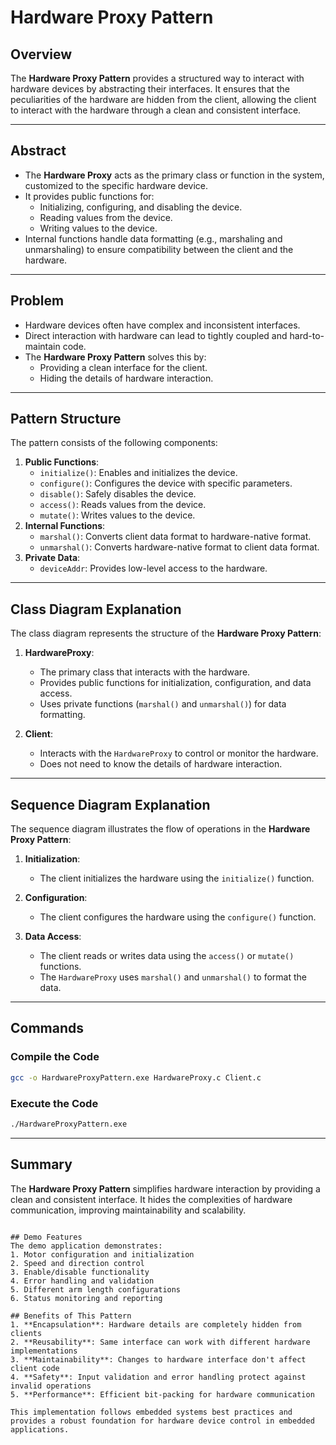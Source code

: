 # Hardware Proxy Pattern

## Overview
The **Hardware Proxy Pattern** provides a structured way to interact with hardware devices by abstracting their interfaces. It ensures that the peculiarities of the hardware are hidden from the client, allowing the client to interact with the hardware through a clean and consistent interface.

---

## Abstract
- The **Hardware Proxy** acts as the primary class or function in the system, customized to the specific hardware device.
- It provides public functions for:
  - Initializing, configuring, and disabling the device.
  - Reading values from the device.
  - Writing values to the device.
- Internal functions handle data formatting (e.g., marshaling and unmarshaling) to ensure compatibility between the client and the hardware.

---

## Problem
- Hardware devices often have complex and inconsistent interfaces.
- Direct interaction with hardware can lead to tightly coupled and hard-to-maintain code.
- The **Hardware Proxy Pattern** solves this by:
  - Providing a clean interface for the client.
  - Hiding the details of hardware interaction.

---

## Pattern Structure
The pattern consists of the following components:
1. **Public Functions**:
   - `initialize()`: Enables and initializes the device.
   - `configure()`: Configures the device with specific parameters.
   - `disable()`: Safely disables the device.
   - `access()`: Reads values from the device.
   - `mutate()`: Writes values to the device.
2. **Internal Functions**:
   - `marshal()`: Converts client data format to hardware-native format.
   - `unmarshal()`: Converts hardware-native format to client data format.
3. **Private Data**:
   - `deviceAddr`: Provides low-level access to the hardware.

---

## Class Diagram Explanation
The class diagram represents the structure of the **Hardware Proxy Pattern**:

1. **HardwareProxy**:
   - The primary class that interacts with the hardware.
   - Provides public functions for initialization, configuration, and data access.
   - Uses private functions (`marshal()` and `unmarshal()`) for data formatting.

2. **Client**:
   - Interacts with the `HardwareProxy` to control or monitor the hardware.
   - Does not need to know the details of hardware interaction.

---

## Sequence Diagram Explanation
The sequence diagram illustrates the flow of operations in the **Hardware Proxy Pattern**:

1. **Initialization**:
   - The client initializes the hardware using the `initialize()` function.

2. **Configuration**:
   - The client configures the hardware using the `configure()` function.

3. **Data Access**:
   - The client reads or writes data using the `access()` or `mutate()` functions.
   - The `HardwareProxy` uses `marshal()` and `unmarshal()` to format the data.

---

## Commands

### Compile the Code
```bash
gcc -o HardwareProxyPattern.exe HardwareProxy.c Client.c
```

### Execute the Code
```bash
./HardwareProxyPattern.exe
```

---

## Summary
The **Hardware Proxy Pattern** simplifies hardware interaction by providing a clean and consistent interface. It hides the complexities of hardware communication, improving maintainability and scalability.
```

## Demo Features
The demo application demonstrates:
1. Motor configuration and initialization
2. Speed and direction control
3. Enable/disable functionality
4. Error handling and validation
5. Different arm length configurations
6. Status monitoring and reporting

## Benefits of This Pattern
1. **Encapsulation**: Hardware details are completely hidden from clients
2. **Reusability**: Same interface can work with different hardware implementations
3. **Maintainability**: Changes to hardware interface don't affect client code
4. **Safety**: Input validation and error handling protect against invalid operations
5. **Performance**: Efficient bit-packing for hardware communication

This implementation follows embedded systems best practices and provides a robust foundation for hardware device control in embedded applications.
